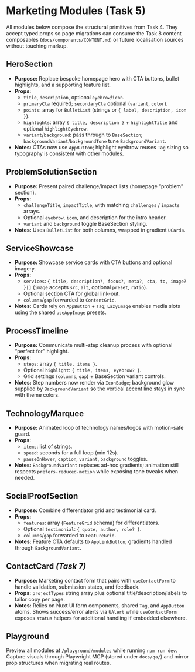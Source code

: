# Marketing Modules (Task 5)

All modules below compose the structural primitives from Task 4. They accept typed props so page migrations can consume the Task 8 content composables (`docs/components/CONTENT.md`) or future localisation sources without touching markup.

## HeroSection
- **Purpose:** Replace bespoke homepage hero with CTA buttons, bullet highlights, and a supporting feature list.
- **Props:**
  - `title`, `description`, optional `eyebrow`/`icon`.
  - `primaryCta` required; `secondaryCta` optional (`variant`, `color`).
  - `points`: array for `BulletList` (strings or `{ label, description, icon }`).
  - `highlights`: array `{ title, description }` + `highlightTitle` and optional `highlightEyebrow`.
  - `variant`/`background`: pass through to `BaseSection`; `backgroundVariant`/`backgroundTone` tune `BackgroundVariant`.
- **Notes:** CTAs now use `AppButton`; highlight eyebrow reuses `Tag` sizing so typography is consistent with other modules.

## ProblemSolutionSection
- **Purpose:** Present paired challenge/impact lists (homepage “problem” section).
- **Props:**
  - `challengeTitle`, `impactTitle`, with matching `challenges` / `impacts` arrays.
  - Optional `eyebrow`, `icon`, and description for the intro header.
  - `variant` and `background` toggle BaseSection styling.
- **Notes:** Uses `BulletList` for both columns, wrapped in gradient `UCard`s.

## ServiceShowcase
- **Purpose:** Showcase service cards with CTA buttons and optional imagery.
- **Props:**
  - `services`: `{ title, description?, focus?, meta?, cta, to, image? }[]` (`image` accepts `src`, `alt`, optional `preset`, `ratio`).
  - Optional section CTA for global link-out.
  - `columns`/`gap` forwarded to `ContentGrid`.
- **Notes:** Cards rely on `AppButton` + `Tag`; `LazyImage` enables media slots using the shared `useAppImage` presets.

## ProcessTimeline
- **Purpose:** Communicate multi-step cleanup process with optional “perfect for” highlight.
- **Props:**
  - `steps`: array `{ title, items }`.
  - Optional `highlight`: `{ title, items, eyebrow? }`.
  - Grid settings (`columns`, `gap`) + BaseSection variant controls.
- **Notes:** Step numbers now render via `IconBadge`; background glow supplied by `BackgroundVariant` so the vertical accent line stays in sync with theme colors.

## TechnologyMarquee
- **Purpose:** Animated loop of technology names/logos with motion-safe guard.
- **Props:**
  - `items`: list of strings.
  - `speed`: seconds for a full loop (min 12s).
  - `pauseOnHover`, `caption`, `variant`, `background` toggles.
- **Notes:** `BackgroundVariant` replaces ad-hoc gradients; animation still respects `prefers-reduced-motion` while exposing tone tweaks when needed.

## SocialProofSection
- **Purpose:** Combine differentiator grid and testimonial card.
- **Props:**
  - `features`: array (`FeatureGrid` schema) for differentiators.
  - Optional `testimonial`: `{ quote, author, role? }`.
  - `columns`/`gap` forwarded to `FeatureGrid`.
- **Notes:** Feature CTA defaults to `AppLinkButton`; gradients handled through `BackgroundVariant`.

## ContactCard *(Task 7)*
- **Purpose:** Marketing contact form that pairs with `useContactForm` to handle validation, submission states, and feedback.
- **Props:** `projectTypes` string array plus optional title/description/labels to tailor copy per page.
- **Notes:** Relies on Nuxt UI form components, shared `Tag`, and `AppButton` atoms. Shows success/error alerts via `UAlert` while `useContactForm` exposes `status` helpers for additional handling if embedded elsewhere.

## Playground
Preview all modules at [`/playground/modules`](http://localhost:3000/playground/modules) while running `npm run dev`. Capture visuals through Playwright MCP (stored under `docs/qa/`) and mirror prop structures when migrating real routes.
